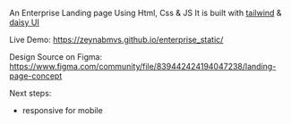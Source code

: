 
An Enterprise Landing page Using Html, Css & JS
It is built with [tailwind](https://tailwindcss.com/) & [daisy UI](https://daisyui.com/)

Live Demo: https://zeynabmvs.github.io/enterprise_static/

Design Source on Figma: https://www.figma.com/community/file/839442424194047238/landing-page-concept

Next steps: 
- responsive for mobile
